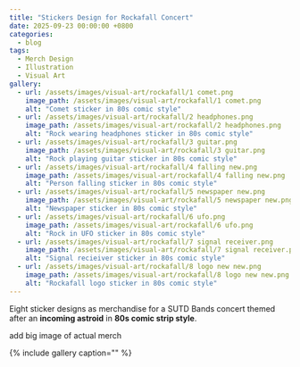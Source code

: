 ```yaml
---
title: "Stickers Design for Rockafall Concert"
date: 2025-09-23 00:00:00 +0800
categories:
  - blog
tags:
  - Merch Design
  - Illustration
  - Visual Art
gallery:
  - url: /assets/images/visual-art/rockafall/1 comet.png
    image_path: /assets/images/visual-art/rockafall/1 comet.png
    alt: "Comet sticker in 80s comic style"
  - url: /assets/images/visual-art/rockafall/2 headphones.png
    image_path: /assets/images/visual-art/rockafall/2 headphones.png
    alt: "Rock wearing headphones sticker in 80s comic style"
  - url: /assets/images/visual-art/rockafall/3 guitar.png
    image_path: /assets/images/visual-art/rockafall/3 guitar.png
    alt: "Rock playing guitar sticker in 80s comic style"
  - url: /assets/images/visual-art/rockafall/4 falling new.png
    image_path: /assets/images/visual-art/rockafall/4 falling new.png
    alt: "Person falling sticker in 80s comic style"
  - url: /assets/images/visual-art/rockafall/5 newspaper new.png
    image_path: /assets/images/visual-art/rockafall/5 newspaper new.png
    alt: "Newspaper sticker in 80s comic style"
  - url: /assets/images/visual-art/rockafall/6 ufo.png
    image_path: /assets/images/visual-art/rockafall/6 ufo.png
    alt: "Rock in UFO sticker in 80s comic style"
  - url: /assets/images/visual-art/rockafall/7 signal receiver.png
    image_path: /assets/images/visual-art/rockafall/7 signal receiver.png
    alt: "Signal recieiver sticker in 80s comic style"
  - url: /assets/images/visual-art/rockafall/8 logo new new.png
    image_path: /assets/images/visual-art/rockafall/8 logo new new.png
    alt: "Rockafall logo sticker in 80s comic style"
---
```


Eight sticker designs as merchandise for a SUTD Bands concert themed after an **incoming astroid** in **80s comic strip style**.

add big image of actual merch

{% include gallery caption="" %}


